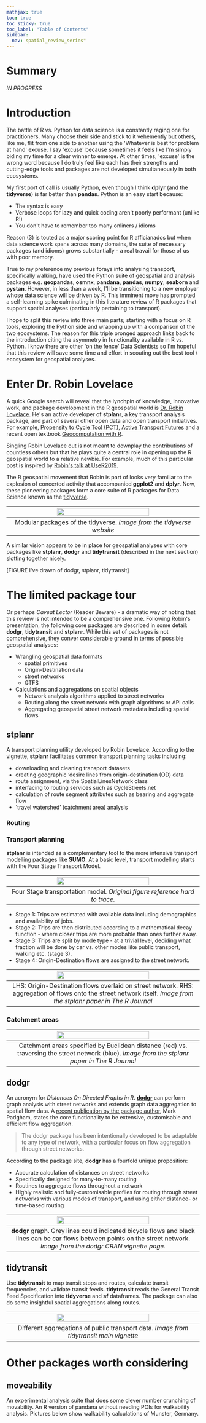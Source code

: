 ```yaml
---
mathjax: true
toc: true
toc_sticky: true
toc_label: "Table of Contents"
sidebar:
  nav: spatial_review_series"
---
```


# Summary
_IN PROGRESS_

# Introduction
The battle of R vs. Python for data science is a constantly raging one for practitioners. Many choose their side and stick to it vehemently but others, like me, flit from one side to another using the 'Whatever is best for problem at hand' excuse. I say 'excuse' because sometimes it feels like I'm simply biding my time for a clear winner to emerge. At other times, 'excuse' is the wrong word because I do truly feel like each has their strengths and cutting-edge tools and packages are not developed simultaneously in both ecosystems.

My first port of call is usually Python, even though I think **dplyr** (and the **tidyverse**) is far better than **pandas**. Python is an easy start because:

- The syntax is easy
- Verbose loops for lazy and quick coding aren't poorly performant (unlike R!)
- You don't have to remember too many onliners / idioms

 Reason (3) is touted as a major scoring point for R afficianados but when data science work spans across many domains, the suite of necessary packages (and idioms) grows substantially - a real travail for those of us with poor memory.

True to my preference my previous forays into analysing transport, specifically walking, have used the Python suite of geospatial and analysis packages e.g. **geopandas**, **osmnx**, **pandana**, **pandas**, **numpy**, **seaborn** and **pystan**. However, in less than a week, I'll be transitioning to a new employer whose data science will be driven by R. This imminent move has prompted a self-learning spike culminating in this literature review of R packages that support spatial analyses (particularly pertaining to transport).

 I hope to split this review into three main parts; starting with a focus on R tools, exploring the Python side and wrapping up with a comparison of the two ecosystems. The reason for this triple pronged approach links back to the introduction citing the asymmetry in functionality available in R vs. Python. I know there are other 'on the fence' Data Scientists so I'm hopeful that this review will save some time and effort in scouting out the best tool / ecosystem for geospatial analyses.

# Enter Dr. Robin Lovelace
A quick Google search will reveal that the lynchpin of knowledge, innovative work, and  package development in the R geospatial world is [Dr. Robin Lovelace](https://www.robinlovelace.net/). He's an active developer of **stplanr**, a key transport analysis package, and part of several other open data and open transport initiatives. For example, [Propensity to Cycle Tool (PCT)](http://www.pct.bike/), [Active Transport Futures](https://atfutures.github.io/) and a recent open textbook [Geocomputation with R](https://geocompr.robinlovelace.net/).


Singling Robin Lovelace out is not meant to downplay the contributions of countless others but that he plays quite a central role in opening up the R geospatial world to a relative newbie. For example, much of this particular post is inspired by [Robin's talk at UseR2019](https://www.robinlovelace.net/presentations/user2019-r-for-transport-planning.html#1).

The R geospatial movement that Robin is part of looks very familiar to the explosion of concerted activity that accompanied **ggplot2** and **dplyr**. Now, these pioneering packages form a core suite of R packages for Data Science known as the [tidyverse](https://www.tidyverse.org/).

| <img src="../images/2019-08-02-R-for-geospatial/tidyverse.png" style="width:70%">|
|:--:|
| Modular packages of the tidyverse. _Image from the tidyverse website_|




A similar vision appears to be in place for geospatial analyses with core packages like **stplanr**, **dodgr** and **tidytransit** (described in the next section) slotting together nicely.

[FIGURE I've drawn of dodgr, stplanr, tidytransit]


# The limited package tour
Or perhaps _Caveat Lector_ (Reader Beware) - a dramatic way of noting that this review is not intended to be a comprehensive one. Following Robin's presentation, the following core packages are described in some detail: **dodgr**, **tidytransit** and **stplanr**. While this set of packages is not comprehensive, they conver considerable ground in terms of possible geospatial analyses:

- Wrangling geospatial data formats
  - spatial primitives
  - Origin-Destination data
  - street networks
  - GTFS
- Calculations and aggregations on spatial objects
  - Network analysis algorithms applied to street networks
  - Routing along the street network with graph algorithms or API calls
  - Aggregating geospatial street network metadata including spatial flows



## stplanr
A transport planning utility developed by Robin Lovelace. According to the vignette, **stplanr** facilitates common transport planning tasks including:

- downloading and cleaning transport datasets
- creating geographic ‘desire lines from origin-destination (OD) data
- route assignment, via the SpatialLinesNetwork class
- interfacing to routing services such as CycleStreets.net
- calculation of route segment attributes such as bearing and aggregate flow
- `travel watershed’ (catchment area) analysis

### Routing


### Transport planning
**stplanr** is intended as a complementary tool to the more intensive transport modelling packages like **SUMO**. At a basic level, transport modelling starts with the Four Stage Transport Model.

| <img src="/images/2019-08-02-R-for-geospatial/four-stage-transport-model.jpeg" style="width:70%">|
|:--:|
| Four Stage transportation model. _Original figure reference hard to trace._|


- Stage 1: Trips are estimated with available data including demographics and availability of jobs.
- Stage 2: Trips are then distributed according to a mathematical decay function - where closer trips are more probable than ones further away.
- Stage 3: Trips are split by mode type - at a trivial level, deciding what fraction will be done by car vs. other modes like public transport, walking etc. (stage 3).
- Stage 4: Origin-Destination flows are assigned to the street network.

| <img src="/images/2019-08-02-R-for-geospatial/desire-lines-to-network-flow.png" style="width:70%">|
|:--:|
| LHS: Origin-Destination flows overlaid on street network. RHS: aggregation of flows onto the street network itself. _Image from the stplanr paper in The R Journal_|


### Catchment areas

| <img src="/images/2019-08-02-R-for-geospatial/catchment-area-cycle-lanes.png" style="width:70%">|
|:--:|
| Catchment areas specified by Euclidean distance (red) vs. traversing the street network (blue). _Image from the stplanr paper in The R Journal_|



## dodgr
An acronym for _Distances On Directed Fraphs in R_. [**dodgr**](https://cran.r-project.org/web/packages/dodgr/vignettes/dodgr.html) can perform graph analysis with street networks and extends graph data aggregation to spatial flow data. A [recent publication by the package author](https://transportfindings.org/article/6945-dodgr-an-r-package-for-network-flow-aggregation), Mark Padgham, states the core functionality to be extensive, customisable and efficient flow aggregation.

> The dodgr package has been intentionally developed to be adaptable to any type of network, with a particular focus on flow aggregation through street networks.


According to the package site, **dodgr** has a fourfold unique proposition:

- Accurate calculation of distances on street networks
- Specifically designed for many-to-many routing
- Routines to aggregate flows throughout a network
- Highly realistic and fully-customisable profiles for routing through street networks with various modes of transport, and using either distance- or time-based routing


| <img src="/images/2019-08-02-R-for-geospatial/weighted-directed-dual-graph.png" style="width:70%">|
|:--:|
| **dodgr** graph. Grey lines could indicated bicycle flows and black lines can be car flows between points on the street network. _Image from the dodgr CRAN vignette page._|


## tidytransit
Use **tidytransit** to map transit stops and routes, calculate transit frequencies, and validate transit feeds. **tidytransit** reads the General Transit Feed Specification into **tidyverse** and **sf** dataframes. The package can also do some insightful spatial aggregations along routes.


| <img src="/images/2019-08-02-R-for-geospatial/tidy-transit-agg.png" style="width:70%">|
|:--:|
| Different aggregations of public transport data. _Image from tidytransit main vignette_|

# Other packages worth considering

## moveability
An experimental analysis suite that does some clever number crunching of movability. An R version of pandana without needing POIs for walkability analysis. Pictures below show walkability calculations of Munster, Germany.
